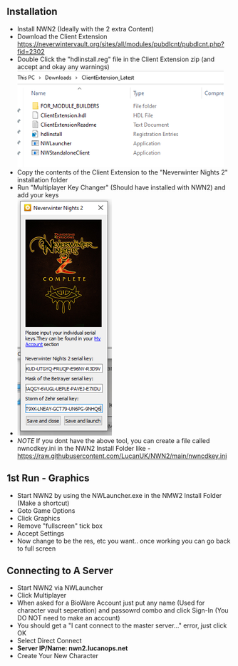 ## Installation
* Install NWN2 (Ideally with the 2 extra Content)
* Download the Client Extension https://neverwintervault.org/sites/all/modules/pubdlcnt/pubdlcnt.php?fid=2302
* Double Click the "hdlinstall.reg" file in the Client Extension zip (and accept and okay any warnings) ![hdlinstall.reg](https://github.com/LucanUK/NWN2/blob/498c181b0c39b46c2d573bdd9fb29ea3e7020556/images/NWN2-1.PNG)
* Copy the contents of the Client Extension to the "Neverwinter Nights 2" installation folder
* Run "Multiplayer Key Changer" (Should have installed with NWN2) and add your keys 
* ![CDK](https://github.com/LucanUK/NWN2/blob/498c181b0c39b46c2d573bdd9fb29ea3e7020556/images/NWN2-keys.PNG)
* *NOTE* If you dont have the above tool, you can create a file called nwncdkey.ini in the NWN2 Install Folder like - https://raw.githubusercontent.com/LucanUK/NWN2/main/nwncdkey.ini

## 1st Run - Graphics
* Start NWN2 by using the NWLauncher.exe in the NMW2 Install Folder (Make a shortcut)
* Goto Game Options
* Click Graphics
* Remove "fullscreen" tick box
* Accept Settings
* Now change to be the res, etc you want.. once working you can go back to full screen

## Connecting to A Server
* Start NWN2 via NWLauncher
* Click Multiplayer
* When asked for a BioWare Account just put any name (Used for character vault seperation) and passowrd combo and click Sign-In (You DO NOT need to make an account)
* You should get a "I cant connect to the master server..." error, just click OK
* Select Direct Connect
* **Server IP/Name: nwn2.lucanops.net**
* Create Your New Character
